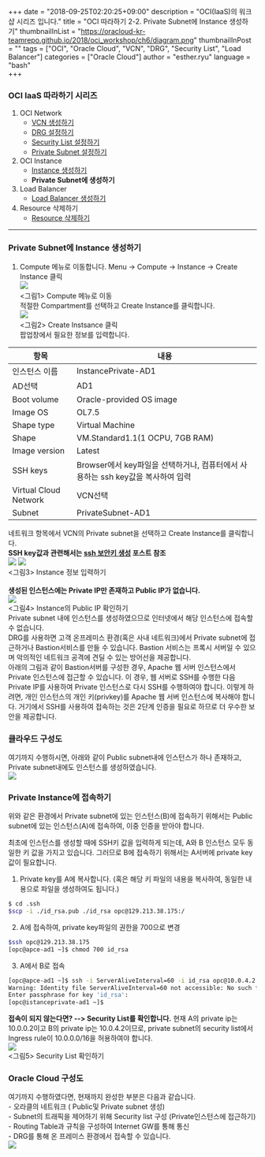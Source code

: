 
+++
date = "2018-09-25T02:20:25+09:00"
description = "OCI(IaaS)의 워크샵 시리즈 입니다."
title = "OCI 따라하기 2-2. Private Subnet에 Instance 생성하기"
thumbnailInList = "https://oracloud-kr-teamrepo.github.io/2018/oci_workshop/ch6/diagram.png"
thumbnailInPost = ""
tags = ["OCI", "Oracle Cloud", "VCN", "DRG", "Security List", "Load Balancer"]
categories = ["Oracle Cloud"]
author = "esther.ryu"
language = "bash"  
+++

### OCI IaaS 따라하기 시리즈
1. OCI Network<br>
	- [VCN 생성하기](../oci_workshop_1)
	- [DRG 설정하기](../oci_workshop_2)
	- [Security List 설정하기](../oci_workshop_3)
	- [Private Subnet 설정하기](../oci_workshop_4)
2. OCI Instance
	- [Instance 생성하기](../oci_workshop_5)
	- **Private Subnet에 생성하기**
3. Load Balancer
	- [Load Balancer 생성하기](../oci_workshop_7)
4. Resource 삭제하기
	- [Resource 삭제하기](../oci_workshop_8)

---

### Private Subnet에 Instance 생성하기
1. Compute 메뉴로 이동합니다.
Menu -> Compute -> Instance -> Create Instance 클릭
<br>![](https://oracloud-kr-teamrepo.github.io/2018/oci_workshop/ch5/Picture1.png)<br>
<그림1> Compute 메뉴로 이동<br>
적절한 Compartment를 선택하고 Create Instance를 클릭합니다.
<br>![](https://oracloud-kr-teamrepo.github.io/2018/oci_workshop/ch6/Picture1.png)<br>
<그림2> Create Instsance 클릭<br>
팝업창에서 필요한 정보를 입력합니다.

|항목|내용|
|---|---|
|인스턴스 이름|InstancePrivate-AD1|
|AD선택|AD1|
|Boot volume|Oracle-provided OS image|
|Image OS|OL7.5|
|Shape type|Virtual Machine|
|Shape|VM.Standard1.1(1 OCPU, 7GB RAM)|
|Image version|Latest|
|SSH keys|Browser에서 key파일을 선택하거나, 컴퓨터에서 사용하는 ssh key값을 복사하여 입력|
|Virtual Cloud Network|VCN선택|
|Subnet|PrivateSubnet-AD1|
네트워크 항목에서 VCN의 Private subnet을 선택하고 Create Instance를 클릭합니다.
<br>**SSH key값과 관련해서는 [ssh 보안키 생성](http://www.oracloud.kr/post/ssh_key/) 포스트 참조**
<br>![](https://oracloud-kr-teamrepo.github.io/2018/oci_workshop/ch6/Picture2.png)
![](https://oracloud-kr-teamrepo.github.io/2018/oci_workshop/ch6/Picture2-1.png)<br>
<그림3> Instance 정보 입력하기<br><br>
**생성된 인스턴스에는 Private IP만 존재하고 Public IP가 없습니다.**
<br>![](https://oracloud-kr-teamrepo.github.io/2018/oci_workshop/ch6/Picture3.png)<br>
<그림4> Instance의 Public IP 확인하기<br>
Private subnet 내에 인스턴스를 생성하였으므로 인터넷에서 해당 인스턴스에 접속할 수 없습니다. <br>
DRG를 사용하면 고객 온프레미스 환경(혹은 사내 네트워크)에서 Private subnet에 접근하거나 Bastion서비스를 만들 수 있습니다. Bastion 서비스는 프록시 서버일 수 있으며 악의적인 네트워크 공격에 견딜 수 있는 방어선을 제공합니다.<br>
아래의 그림과 같이 Bastion서버를 구성한 경우, Apache 웹 서버 인스턴스에서 Private 인스턴스에 접근할 수 있습니다. 이 경우, 웹 서버로 SSH를 수행한 다음  Private IP를 사용하여 Private 인스턴스로 다시 SSH를 수행하여야 합니다. 이렇게 하려면, 개인 인스턴스의 개인 키(privkey)를 Apache 웹 서버 인스턴스에 복사해야 합니다. 거기에서 SSH를 사용하여 접속하는 것은 2단계 인증을 필요로 하므로 더 우수한 보안을 제공합니다.<Br>

### 클라우드 구성도
여기까지 수행하시면, 아래와 같이 Public subnet내에 인스턴스가 하나 존재하고, Private subnet내에도 인스턴스를 생성하였습니다.
<br>![](https://oracloud-kr-teamrepo.github.io/2018/oci_workshop/ch6/diagram2.png)<br>

### Private Instance에 접속하기

위와 같은 환경에서 Private subnet에 있는 인스턴스(B)에 접속하기 위해서는 Public subnet에 있는 인스턴스(A)에 접속하여, 이중 인증을 받아야 합니다.

최초에 인스턴스를 생성할 때에 SSH키 값을 입력하게 되는데, A와 B 인스턴스 모두 동일한 키 값을 가지고 있습니다. 그러므로 B에 접속하기 위해서는 A서버에 private key값이 필요합니다.

1. Private key를 A에 복사합니다. (혹은 해당 키 파일의 내용을 복사하여, 동일한 내용으로 파일을 생성하여도 됩니다.)
```sh
$ cd .ssh
$scp -i ./id_rsa.pub ./id_rsa opc@129.213.38.175:/
```

2. A에 접속하여, private key파일의 권한을 700으로 변경
```sh
$ssh opc@129.213.38.175
[opc@apce-ad1 ~]$ chmod 700 id_rsa
```
3. A에서 B로 접속
```sh
[opc@apce-ad1 ~]$ ssh -i ServerAliveInterval=60 -i id_rsa opc@10.0.4.2
Warning: Identity file ServerAliveInterval=60 not accessible: No such file or directory.
Enter passphrase for key 'id_rsa': 
[opc@istanceprivate-ad1 ~]$
```

**접속이 되지 않는다면? --> Security List를 확인합니다.**
현재 A의 private ip는 10.0.0.2이고 B의 private ip는 10.0.4.2이므로,  private subnet의 security list에서 Ingress rule이 10.0.0.0/16을 허용하여야 합니다. 
<br>![](https://oracloud-kr-teamrepo.github.io/2018/oci_workshop/ch6/Picture4.png)<br>
<그림5> Security List 확인하기<br>

### Oracle Cloud 구성도
여기까지 수행하였다면, 현재까지 완성한 부분은 다음과 같습니다.<br>
	- 오라클의 네트워크 ( Public및  Private subnet 생성)<br>
	- Subnet의 트래픽을 제어하기 위해 Security list 구성 (Private인스턴스에 접근하기)<br>
	- Routing Table과 규칙을 구성하여 Internet GW를 통해 통신<br>
	- DRG를 통해 온 프레미스 환경에서 접속할 수 있습니다. 
<br>![](https://oracloud-kr-teamrepo.github.io/2018/oci_workshop/ch6/diagram2.png)<br>
